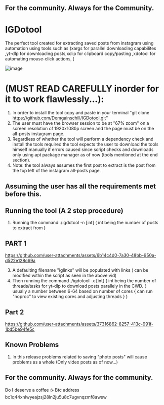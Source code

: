 ## For the community. Always for the Community.
# IGDotool #
The perfect tool created for extracting saved posts from instagram using automation using tools such as (xargs for parallel downloading capabilites ,yt-dlp for downloading posts,xclip for clipboard copy/pasting ,xdotool for automating mouse-click actions, )

![image](https://github.com/user-attachments/assets/e914a006-df30-4a36-b57d-4aca54fc1886)

# (MUST READ CAREFULLY inorder for it to work flawlessly...):
1. In order to install the tool copy and paste in your terminal "git clone https://github.com/Demgainschill/IGDotool.git"
2. The user must have the browser session to be at "67% zoom" on a screen resolution of 1920x1080p screen and the page must be on the all-posts instagram page.
3. Regardless of whether the tool will perform a dependency check and install the tools required the tool expects the user to download the tools himself manually if errors caused since script checks and downloads only using apt package manager as of now (tools mentioned at the end section).
4. Note: the tool always assumes the first post to extract is the post from the top left of the instagram all-posts page.
## Assuming the user has all the requirements met before this.
## Running the tool (A 2 step procedure)
1. Running the command ./igdotool -n [int] ( int being the number of posts to extract from )
## PART 1
https://github.com/user-attachments/assets/6b14c4d0-7a30-48bb-950a-d522e128c69a

3. A defaulting filename "iglinks" will be populated with links ( can be modified within the script as seen in the above vid) 
4. Then running the command ./igdotool -x [int] ( int being the number of threads/tasks for yt-dlp to download posts parallely in the CWD. ( usually a number between 6-64 based on number of cores { can run "noproc" to view existing cores and adjusting threads } )
## Part 2
https://github.com/user-attachments/assets/37316862-8257-413c-991f-1bd5be94fe5c

## Known Problems
1. In this release problems related to saving "photo posts" will cause problems as a whole (Only video posts as of now...)

## For the community. Always for the community.


Do I deserve a coffee ☕ 
Btc address
bc1q44xnlwyeajzsj28ln2ju5u8c7ugvnqzmf8awsw
